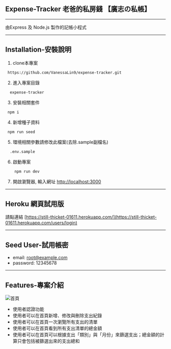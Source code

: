 ## Expense-Tracker 老爸的私房錢 【廣志の私帳】
----------------------------
由Express 及 Node.js 製作的記帳小程式
***
## Installation-安裝說明

1. clone本專案
```
 https://github.com/VanessaLin9/expense-tracker.git
```
2. 進入專案目錄 
```
  expense-tracker
```
3. 安裝相關套件
```
 npm i
```
4. 新增種子資料
```
 npm run seed
```
5. 環境相關參數請修改此檔案(去除.sample副檔名)
```
  .env.sample
```
6. 啟動專案
``` 
    npm run dev
```
7. 開啟瀏覽器, 輸入網址 
     [http://localhost:3000](http://localhost:3000)
***
## Heroku 網頁試用版

請點連結 [https://still-thicket-01611.herokuapp.com/](https://still-thicket-01611.herokuapp.com/users/login)

***
## Seed User-試用帳密
+ email: root@example.com
+ password: 12345678

***
## Features-專案介紹

![首頁](https://imgur.com/nwfQuNM.jpg)

+ 使用者認證功能
+ 使用者可以在首頁新增、修改與刪除支出紀錄
+ 使用者可以在首頁一次瀏覽所有支出的清單
+ 使用者可以在首頁看到所有支出清單的總金額
+ 使用者可以在首頁可以根據支出「類別」與「月份」來篩選支出；總金額的計算只會包括被篩選出來的支出總和

